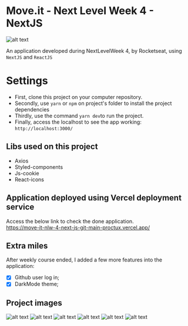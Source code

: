 # Move.it - Next Level Week 4 - NextJS

![alt text](https://i.ibb.co/T1PQ2cq/favicon.png)

An application developed during NextLevelWeek 4, by Rocketseat, using ```NextJS``` and ```ReactJS```

# Settings

- First, clone this project on your computer repository.
- Secondly, use ```yarn``` or ```npm``` on project's folder to install the project dependencies
- Thirdly, use the command ```yarn dev```to run the project.
- Finally, access the localhost to see the app working: ```http://localhost:3000/```

## Libs used on this project

- Axios
- Styled-components
- Js-cookie
- React-icons

## Application deployed using Vercel deployment service

Access the below link to check the done application. <br>
https://move-it-nlw-4-next-js-git-main-proctux.vercel.app/

## Extra miles

After weekly course ended, I added a few more features into the application:

- [x] Github user log in; <br>
- [x] DarkMode theme;

## Project images

![alt text](https://i.ibb.co/zrkh8g3/Screen-Shot-2021-03-01-at-21-13-53.png)
![alt text](https://i.ibb.co/k4PHctw/Screen-Shot-2021-03-01-at-21-14-14.png)
![alt text](https://i.ibb.co/ngPWB6K/Screen-Shot-2021-03-01-at-21-14-26.png)
![alt text](https://i.ibb.co/NFjjDp2/Screen-Shot-2021-03-01-at-21-14-36.png)
![alt text](https://i.ibb.co/vwSd9Sh/Screen-Shot-2021-03-01-at-21-14-42.png)
![alt text](https://i.ibb.co/XYFXk9T/Screen-Shot-2021-03-01-at-21-14-54.png)
